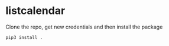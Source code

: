 # listcalendar

Clone the repo, get new credentials and then install the package

```
pip3 install .
```
